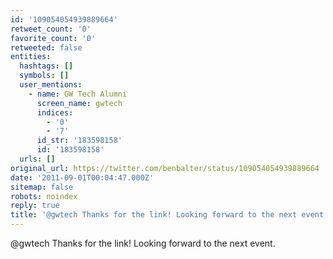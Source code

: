 ```yaml
---
id: '109054054939889664'
retweet_count: '0'
favorite_count: '0'
retweeted: false
entities:
  hashtags: []
  symbols: []
  user_mentions:
    - name: GW Tech Alumni
      screen_name: gwtech
      indices:
        - '0'
        - '7'
      id_str: '183598158'
      id: '183598158'
  urls: []
original_url: https://twitter.com/benbalter/status/109054054939889664
date: '2011-09-01T00:04:47.000Z'
sitemap: false
robots: noindex
reply: true
title: '@gwtech Thanks for the link! Looking forward to the next event.'
---
```


@gwtech Thanks for the link! Looking forward to the next event.
